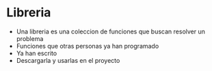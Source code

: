 # Libreria
* Una libreria es una coleccion de funciones que buscan resolver un problema
* Funciones que otras personas ya han programado
* Ya han escrito
* Descargarla y usarlas en el proyecto